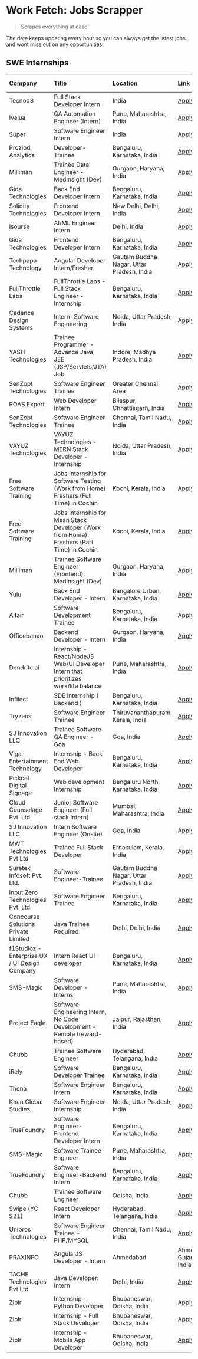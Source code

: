 # Work Fetch: Jobs Scrapper
> Scrapes everything at ease

The data keeps updating every hour so you can always get the latest jobs and wont miss out on any opportunities.

## SWE Internships
<!--START_SECTION:workfetch-->
| Company                                       | Title                                                                                    | Location                                  | Link                                                                                                                                                                                                                                                                                                          | Date Posted   |
|:----------------------------------------------|:-----------------------------------------------------------------------------------------|:------------------------------------------|:--------------------------------------------------------------------------------------------------------------------------------------------------------------------------------------------------------------------------------------------------------------------------------------------------------------|:--------------|
| Tecnod8                                       | Full Stack Developer Intern                                                              | India                                     | [Apply](https://in.linkedin.com/jobs/view/full-stack-developer-intern-at-tecnod8-3834283868?refId=XFW7%2FhOEUPGCmKJzJS9t9g%3D%3D&trackingId=K2bS5ynBXhpGTPFDxBKAUw%3D%3D&position=22&pageNum=2&trk=public_jobs_jserp-result_search-card)                                                                      | 2024-02-25    |
| Ivalua                                        | QA Automation Engineer (Intern)                                                          | Pune, Maharashtra, India                  | [Apply](https://in.linkedin.com/jobs/view/qa-automation-engineer-intern-at-ivalua-3762560998?refId=xCNTNGcUgh7GjBtZqx5noQ%3D%3D&trackingId=rmJDloIMX5PxQk76MSbClw%3D%3D&position=20&pageNum=3&trk=public_jobs_jserp-result_search-card)                                                                       | 2024-02-24    |
| Super                                         | Software Engineer Intern                                                                 | India                                     | [Apply](https://in.linkedin.com/jobs/view/software-engineer-intern-at-super-3832648104?refId=lQyTw5FvjvElf4wgJC%2B0%2BA%3D%3D&trackingId=CMA4uWi6yW%2FL4DdVgT6UzA%3D%3D&position=21&pageNum=0&trk=public_jobs_jserp-result_search-card)                                                                       | 2024-02-23    |
| Proziod Analytics                             | Developer-Trainee                                                                        | Bengaluru, Karnataka, India               | [Apply](https://in.linkedin.com/jobs/view/developer-trainee-at-proziod-analytics-3838200708?refId=xg81wutY9FpMuB4rNRX1%2BQ%3D%3D&trackingId=IKRJlCwEaQ4n6EQv3dYZkA%3D%3D&position=22&pageNum=1&trk=public_jobs_jserp-result_search-card)                                                                      | 2024-02-23    |
| Milliman                                      | Trainee Data Engineer - MedInsight (Dev)                                                 | Gurgaon, Haryana, India                   | [Apply](https://in.linkedin.com/jobs/view/trainee-data-engineer-medinsight-dev-at-milliman-3789275187?refId=XFW7%2FhOEUPGCmKJzJS9t9g%3D%3D&trackingId=zWVnl2WNMw6Jp5YzizSyGw%3D%3D&position=5&pageNum=2&trk=public_jobs_jserp-result_search-card)                                                             | 2024-02-23    |
| Gida Technologies                             | Back End Developer Intern                                                                | Bengaluru, Karnataka, India               | [Apply](https://in.linkedin.com/jobs/view/back-end-developer-intern-at-gida-technologies-3836849295?refId=XFW7%2FhOEUPGCmKJzJS9t9g%3D%3D&trackingId=tQ%2FThGA7XBglC35de8LTcw%3D%3D&position=11&pageNum=2&trk=public_jobs_jserp-result_search-card)                                                            | 2024-02-23    |
| Solidity Technologies                         | Frontend Developer Intern                                                                | New Delhi, Delhi, India                   | [Apply](https://in.linkedin.com/jobs/view/frontend-developer-intern-at-solidity-technologies-3831583934?refId=xg81wutY9FpMuB4rNRX1%2BQ%3D%3D&trackingId=Bn31reoQrJvPSlkcKJtDYA%3D%3D&position=15&pageNum=1&trk=public_jobs_jserp-result_search-card)                                                          | 2024-02-22    |
| Isourse                                       | AI/ML Engineer Intern                                                                    | Delhi, India                              | [Apply](https://in.linkedin.com/jobs/view/ai-ml-engineer-intern-at-isourse-3837826475?refId=xCNTNGcUgh7GjBtZqx5noQ%3D%3D&trackingId=ir7JLIxPZAbJAuXW0pknVw%3D%3D&position=10&pageNum=3&trk=public_jobs_jserp-result_search-card)                                                                              | 2024-02-22    |
| Gida Technologies                             | Frontend Developer Intern                                                                | Bengaluru, Karnataka, India               | [Apply](https://in.linkedin.com/jobs/view/frontend-developer-intern-at-gida-technologies-3836040945?refId=lQyTw5FvjvElf4wgJC%2B0%2BA%3D%3D&trackingId=MYhYdl2yvn8RkPb6cl2E7w%3D%3D&position=23&pageNum=0&trk=public_jobs_jserp-result_search-card)                                                            | 2024-02-21    |
| Techpapa Technology                           | Angular Developer Intern/Fresher                                                         | Gautam Buddha Nagar, Uttar Pradesh, India | [Apply](https://in.linkedin.com/jobs/view/angular-developer-intern-fresher-at-techpapa-technology-3834305862?refId=xg81wutY9FpMuB4rNRX1%2BQ%3D%3D&trackingId=%2BPRaI120TrJBAotTuYU3iQ%3D%3D&position=20&pageNum=1&trk=public_jobs_jserp-result_search-card)                                                   | 2024-02-20    |
| FullThrottle Labs                             | FullThrottle Labs - Full Stack Engineer - Internship                                     | Bengaluru, Karnataka, India               | [Apply](https://in.linkedin.com/jobs/view/fullthrottle-labs-full-stack-engineer-internship-at-fullthrottle-labs-3829636016?refId=XFW7%2FhOEUPGCmKJzJS9t9g%3D%3D&trackingId=d7UcdqcDa%2BukUo9mRfbINw%3D%3D&position=1&pageNum=2&trk=public_jobs_jserp-result_search-card)                                      | 2024-02-17    |
| Cadence Design Systems                        | Intern-Software Engineering                                                              | Noida, Uttar Pradesh, India               | [Apply](https://in.linkedin.com/jobs/view/intern-software-engineering-at-cadence-design-systems-3794689056?refId=XFW7%2FhOEUPGCmKJzJS9t9g%3D%3D&trackingId=O2MwSghB1KcYLn%2BUDIU2vg%3D%3D&position=12&pageNum=2&trk=public_jobs_jserp-result_search-card)                                                     | 2024-02-17    |
| YASH Technologies                             | Trainee Programmer - Advance Java, JEE (JSP/Servlets/JTA) Job                            | Indore, Madhya Pradesh, India             | [Apply](https://in.linkedin.com/jobs/view/trainee-programmer-advance-java-jee-jsp-servlets-jta-job-at-yash-technologies-3811759183?refId=lQyTw5FvjvElf4wgJC%2B0%2BA%3D%3D&trackingId=y4brTgSKoT1Y3sRAGeyU7g%3D%3D&position=15&pageNum=0&trk=public_jobs_jserp-result_search-card)                             | 2024-02-13    |
| SenZopt Technologies                          | Software Engineer Trainee                                                                | Greater Chennai Area                      | [Apply](https://in.linkedin.com/jobs/view/software-engineer-trainee-at-senzopt-technologies-3827688781?refId=xg81wutY9FpMuB4rNRX1%2BQ%3D%3D&trackingId=AuMabASaiktRiZ3VUiyz%2BA%3D%3D&position=5&pageNum=1&trk=public_jobs_jserp-result_search-card)                                                          | 2024-02-12    |
| ROAS Expert                                   | Web Developer Intern                                                                     | Bilaspur, Chhattisgarh, India             | [Apply](https://in.linkedin.com/jobs/view/web-developer-intern-at-roas-expert-3828189292?refId=xg81wutY9FpMuB4rNRX1%2BQ%3D%3D&trackingId=P2nbaRu22Y0Y9Kt3TPwYsw%3D%3D&position=8&pageNum=1&trk=public_jobs_jserp-result_search-card)                                                                          | 2024-02-12    |
| SenZopt Technologies                          | Software Engineer Trainee                                                                | Chennai, Tamil Nadu, India                | [Apply](https://in.linkedin.com/jobs/view/software-engineer-trainee-at-senzopt-technologies-3827686880?refId=xg81wutY9FpMuB4rNRX1%2BQ%3D%3D&trackingId=%2FlLbeX409wb6FyurRrKqTg%3D%3D&position=21&pageNum=1&trk=public_jobs_jserp-result_search-card)                                                         | 2024-02-12    |
| VAYUZ Technologies                            | VAYUZ Technologies - MERN Stack Developer - Internship                                   | Noida, Uttar Pradesh, India               | [Apply](https://in.linkedin.com/jobs/view/vayuz-technologies-mern-stack-developer-internship-at-vayuz-technologies-3822619356?refId=xg81wutY9FpMuB4rNRX1%2BQ%3D%3D&trackingId=Rlc990%2Bi6Uscz8fKn2lbOA%3D%3D&position=23&pageNum=1&trk=public_jobs_jserp-result_search-card)                                  | 2024-02-10    |
| Free Software Training                        | Jobs Internship for Software Testing (Work from Home) Freshers (Full Time) in Cochin     | Kochi, Kerala, India                      | [Apply](https://in.linkedin.com/jobs/view/jobs-internship-for-software-testing-work-from-home-freshers-full-time-in-cochin-at-free-software-training-3826557030?refId=XFW7%2FhOEUPGCmKJzJS9t9g%3D%3D&trackingId=O0KvjZBkhXSYV9XlySmo3Q%3D%3D&position=17&pageNum=2&trk=public_jobs_jserp-result_search-card)  | 2024-02-10    |
| Free Software Training                        | Jobs Internship for Mean Stack Developer (Work from Home) Freshers (Part Time) in Cochin | Kochi, Kerala, India                      | [Apply](https://in.linkedin.com/jobs/view/jobs-internship-for-mean-stack-developer-work-from-home-freshers-part-time-in-cochin-at-free-software-training-3826556130?refId=xCNTNGcUgh7GjBtZqx5noQ%3D%3D&trackingId=YdbnZlQsjfRmYLB9dht2fA%3D%3D&position=5&pageNum=3&trk=public_jobs_jserp-result_search-card) | 2024-02-10    |
| Milliman                                      | Trainee Software Engineer (Frontend): MedInsight (Dev)                                   | Gurgaon, Haryana, India                   | [Apply](https://in.linkedin.com/jobs/view/trainee-software-engineer-frontend-medinsight-dev-at-milliman-3792874280?refId=lQyTw5FvjvElf4wgJC%2B0%2BA%3D%3D&trackingId=3R0yMeeJE0YYVAe5rwSJOA%3D%3D&position=4&pageNum=0&trk=public_jobs_jserp-result_search-card)                                              | 2024-02-09    |
| Yulu                                          | Back End Developer - Intern                                                              | Bangalore Urban, Karnataka, India         | [Apply](https://in.linkedin.com/jobs/view/back-end-developer-intern-at-yulu-3821682220?refId=lQyTw5FvjvElf4wgJC%2B0%2BA%3D%3D&trackingId=DrlRJx8F9L%2FyRSLIsrdWrA%3D%3D&position=9&pageNum=0&trk=public_jobs_jserp-result_search-card)                                                                        | 2024-02-04    |
| Altair                                        | Software Development Trainee                                                             | Bengaluru, Karnataka, India               | [Apply](https://in.linkedin.com/jobs/view/software-development-trainee-at-altair-3817606202?refId=lQyTw5FvjvElf4wgJC%2B0%2BA%3D%3D&trackingId=mg8z%2BV8mSF734L6Wzc%2B5gA%3D%3D&position=14&pageNum=0&trk=public_jobs_jserp-result_search-card)                                                                | 2024-01-31    |
| Officebanao                                   | Backend Developer - Intern                                                               | Gurgaon, Haryana, India                   | [Apply](https://in.linkedin.com/jobs/view/backend-developer-intern-at-officebanao-3814263731?refId=lQyTw5FvjvElf4wgJC%2B0%2BA%3D%3D&trackingId=rebulbIubU0n76PLcYHbCg%3D%3D&position=19&pageNum=0&trk=public_jobs_jserp-result_search-card)                                                                   | 2024-01-31    |
| Dendrite.ai                                   | Internship - React/NodeJS Web/UI Developer Intern that prioritizes work/life balance     | Pune, Maharashtra, India                  | [Apply](https://in.linkedin.com/jobs/view/internship-react-nodejs-web-ui-developer-intern-that-prioritizes-work-life-balance-at-dendrite-ai-3818948068?refId=xg81wutY9FpMuB4rNRX1%2BQ%3D%3D&trackingId=r1%2Be2AwydDv2qc%2BzSICwFg%3D%3D&position=1&pageNum=1&trk=public_jobs_jserp-result_search-card)        | 2024-01-31    |
| Infilect                                      | SDE internship ( Backend )                                                               | Bengaluru, Karnataka, India               | [Apply](https://in.linkedin.com/jobs/view/sde-internship-backend-at-infilect-3815120558?refId=lQyTw5FvjvElf4wgJC%2B0%2BA%3D%3D&trackingId=0lsz0Nl4jQd3sHCJ6l7mCw%3D%3D&position=20&pageNum=0&trk=public_jobs_jserp-result_search-card)                                                                        | 2024-01-25    |
| Tryzens                                       | Software Engineer Trainee                                                                | Thiruvananthapuram, Kerala, India         | [Apply](https://in.linkedin.com/jobs/view/software-engineer-trainee-at-tryzens-3809363491?refId=xg81wutY9FpMuB4rNRX1%2BQ%3D%3D&trackingId=wpKGnR%2BmI6mDzg8oFNratA%3D%3D&position=6&pageNum=1&trk=public_jobs_jserp-result_search-card)                                                                       | 2024-01-18    |
| SJ Innovation LLC                             | Trainee Software QA Engineer - Goa                                                       | Goa, India                                | [Apply](https://in.linkedin.com/jobs/view/trainee-software-qa-engineer-goa-at-sj-innovation-llc-3804578231?refId=xCNTNGcUgh7GjBtZqx5noQ%3D%3D&trackingId=mbd5pFu4VQArgLw6IJCDJQ%3D%3D&position=1&pageNum=3&trk=public_jobs_jserp-result_search-card)                                                          | 2024-01-18    |
| Viga Entertainment Technology                 | Internship - Back End Web Developer                                                      | Bengaluru, Karnataka, India               | [Apply](https://in.linkedin.com/jobs/view/internship-back-end-web-developer-at-viga-entertainment-technology-3817712040?refId=xCNTNGcUgh7GjBtZqx5noQ%3D%3D&trackingId=7qV7mRzXBe%2F2ez8h2y8nEA%3D%3D&position=2&pageNum=3&trk=public_jobs_jserp-result_search-card)                                           | 2024-01-17    |
| Pickcel Digital Signage                       | Web development Internship                                                               | Bengaluru North, Karnataka, India         | [Apply](https://in.linkedin.com/jobs/view/web-development-internship-at-pickcel-digital-signage-3826062393?refId=XFW7%2FhOEUPGCmKJzJS9t9g%3D%3D&trackingId=eWXH93gAmFHa6iFMWRD6UA%3D%3D&position=2&pageNum=2&trk=public_jobs_jserp-result_search-card)                                                        | 2024-01-15    |
| Cloud Counselage Pvt. Ltd.                    | Junior Software Engineer (Full stack Intern)                                             | Mumbai, Maharashtra, India                | [Apply](https://in.linkedin.com/jobs/view/junior-software-engineer-full-stack-intern-at-cloud-counselage-pvt-ltd-3803132814?refId=lQyTw5FvjvElf4wgJC%2B0%2BA%3D%3D&trackingId=YWbUyJDvcA%2F87W9eYSu5nw%3D%3D&position=22&pageNum=0&trk=public_jobs_jserp-result_search-card)                                  | 2024-01-11    |
| SJ Innovation LLC                             | Intern Software Engineer (Onsite)                                                        | Goa, India                                | [Apply](https://in.linkedin.com/jobs/view/intern-software-engineer-onsite-at-sj-innovation-llc-3799959011?refId=xg81wutY9FpMuB4rNRX1%2BQ%3D%3D&trackingId=3oNM0qdad1pA90QI2%2B4xeA%3D%3D&position=12&pageNum=1&trk=public_jobs_jserp-result_search-card)                                                      | 2024-01-11    |
| MWT Technologies Pvt Ltd                      | Trainee Full Stack Developer                                                             | Ernakulam, Kerala, India                  | [Apply](https://in.linkedin.com/jobs/view/trainee-full-stack-developer-at-mwt-technologies-pvt-ltd-3800921715?refId=lQyTw5FvjvElf4wgJC%2B0%2BA%3D%3D&trackingId=9SLxQiEXUgdYqBwWk3lLIQ%3D%3D&position=3&pageNum=0&trk=public_jobs_jserp-result_search-card)                                                   | 2024-01-09    |
| Suretek Infosoft Pvt. Ltd.                    | Software Engineer-Trainee                                                                | Gautam Buddha Nagar, Uttar Pradesh, India | [Apply](https://in.linkedin.com/jobs/view/software-engineer-trainee-at-suretek-infosoft-pvt-ltd-3800934643?refId=lQyTw5FvjvElf4wgJC%2B0%2BA%3D%3D&trackingId=0HJMbzqun1qDkJVWgW11Kg%3D%3D&position=16&pageNum=0&trk=public_jobs_jserp-result_search-card)                                                     | 2024-01-09    |
| Input Zero Technologies Pvt. Ltd.             | Software Engineer Trainee                                                                | Bengaluru, Karnataka, India               | [Apply](https://in.linkedin.com/jobs/view/software-engineer-trainee-at-input-zero-technologies-pvt-ltd-3800927643?refId=xg81wutY9FpMuB4rNRX1%2BQ%3D%3D&trackingId=wWa5goYiF5Enwh%2FVOIgLzA%3D%3D&position=2&pageNum=1&trk=public_jobs_jserp-result_search-card)                                               | 2024-01-09    |
| Concourse Solutions Private Limited           | Java Trainee Required                                                                    | Delhi, Delhi, India                       | [Apply](https://in.linkedin.com/jobs/view/java-trainee-required-at-concourse-solutions-private-limited-3800941190?refId=xCNTNGcUgh7GjBtZqx5noQ%3D%3D&trackingId=D3bn6gOdhWf63M2CmZd2Mg%3D%3D&position=4&pageNum=3&trk=public_jobs_jserp-result_search-card)                                                   | 2024-01-09    |
| f1Studioz - Enterprise UX / UI Design Company | Intern React UI developer                                                                | Bengaluru, Karnataka, India               | [Apply](https://in.linkedin.com/jobs/view/intern-react-ui-developer-at-f1studioz-enterprise-ux-ui-design-company-3796354738?refId=lQyTw5FvjvElf4wgJC%2B0%2BA%3D%3D&trackingId=7XiZIeZKClW4JVN79YXXNA%3D%3D&position=6&pageNum=0&trk=public_jobs_jserp-result_search-card)                                     | 2024-01-08    |
| SMS-Magic                                     | Software Developer -Interns                                                              | Pune, Maharashtra, India                  | [Apply](https://in.linkedin.com/jobs/view/software-developer-interns-at-sms-magic-3799485343?refId=xg81wutY9FpMuB4rNRX1%2BQ%3D%3D&trackingId=MJWzH78wgfHfv%2FHNXTlofw%3D%3D&position=4&pageNum=1&trk=public_jobs_jserp-result_search-card)                                                                    | 2024-01-05    |
| Project Eagle                                 | Software Engineering Intern, No Code Development - Remote (reward-based)                 | Jaipur, Rajasthan, India                  | [Apply](https://in.linkedin.com/jobs/view/software-engineering-intern-no-code-development-remote-reward-based-at-project-eagle-3813380172?refId=xCNTNGcUgh7GjBtZqx5noQ%3D%3D&trackingId=yYAJdi84NLU12fOSQajc4g%3D%3D&position=24&pageNum=3&trk=public_jobs_jserp-result_search-card)                          | 2023-12-30    |
| Chubb                                         | Trainee Software Engineer                                                                | Hyderabad, Telangana, India               | [Apply](https://in.linkedin.com/jobs/view/trainee-software-engineer-at-chubb-3811550279?refId=XFW7%2FhOEUPGCmKJzJS9t9g%3D%3D&trackingId=aMZVpXyNHi1ksuaSPyrKdA%3D%3D&position=10&pageNum=2&trk=public_jobs_jserp-result_search-card)                                                                          | 2023-12-28    |
| iRely                                         | Software Developer Trainee                                                               | Bengaluru, Karnataka, India               | [Apply](https://in.linkedin.com/jobs/view/software-developer-trainee-at-irely-3801577534?refId=lQyTw5FvjvElf4wgJC%2B0%2BA%3D%3D&trackingId=6KsirgCgtCRNIwRAlZHwsg%3D%3D&position=10&pageNum=0&trk=public_jobs_jserp-result_search-card)                                                                       | 2023-12-22    |
| Thena                                         | Software Engineer Intern                                                                 | Bengaluru, Karnataka, India               | [Apply](https://in.linkedin.com/jobs/view/software-engineer-intern-at-thena-3778731751?refId=lQyTw5FvjvElf4wgJC%2B0%2BA%3D%3D&trackingId=%2FXeJs1kTtR6JoOi%2FJwXfSg%3D%3D&position=12&pageNum=0&trk=public_jobs_jserp-result_search-card)                                                                     | 2023-12-05    |
| Khan Global Studies                           | Software Engineer Internship                                                             | Noida, Uttar Pradesh, India               | [Apply](https://in.linkedin.com/jobs/view/software-engineer-internship-at-khan-global-studies-3766942197?refId=xg81wutY9FpMuB4rNRX1%2BQ%3D%3D&trackingId=DWjseW2mv1usN835sR%2BlBw%3D%3D&position=19&pageNum=1&trk=public_jobs_jserp-result_search-card)                                                       | 2023-11-27    |
| TrueFoundry                                   | Software Engineer- Frontend Developer Intern                                             | Bengaluru, Karnataka, India               | [Apply](https://in.linkedin.com/jobs/view/software-engineer-frontend-developer-intern-at-truefoundry-3790095058?refId=lQyTw5FvjvElf4wgJC%2B0%2BA%3D%3D&trackingId=5%2Bpygp0Ya2uoImLvSAJq2w%3D%3D&position=11&pageNum=0&trk=public_jobs_jserp-result_search-card)                                              | 2023-11-24    |
| SMS-Magic                                     | Software Trainee Engineer                                                                | Pune, Maharashtra, India                  | [Apply](https://in.linkedin.com/jobs/view/software-trainee-engineer-at-sms-magic-3761409781?refId=lQyTw5FvjvElf4wgJC%2B0%2BA%3D%3D&trackingId=Og%2BRCg30W%2Bkx2ND4U%2FRQ6Q%3D%3D&position=24&pageNum=0&trk=public_jobs_jserp-result_search-card)                                                              | 2023-11-16    |
| TrueFoundry                                   | Software Engineer-Backend Intern                                                         | Bengaluru, Karnataka, India               | [Apply](https://in.linkedin.com/jobs/view/software-engineer-backend-intern-at-truefoundry-3779508170?refId=lQyTw5FvjvElf4wgJC%2B0%2BA%3D%3D&trackingId=er6QcS%2Bd1Vb0YkyeYE3cPg%3D%3D&position=25&pageNum=0&trk=public_jobs_jserp-result_search-card)                                                         | 2023-11-10    |
| Chubb                                         | Trainee Software Engineer                                                                | Odisha, India                             | [Apply](https://in.linkedin.com/jobs/view/trainee-software-engineer-at-chubb-3756335100?refId=XFW7%2FhOEUPGCmKJzJS9t9g%3D%3D&trackingId=9tWvV4kIgW6BFEufcAps8A%3D%3D&position=24&pageNum=2&trk=public_jobs_jserp-result_search-card)                                                                          | 2023-11-02    |
| Swipe (YC S21)                                | React Developer Intern                                                                   | Hyderabad, Telangana, India               | [Apply](https://in.linkedin.com/jobs/view/react-developer-intern-at-swipe-yc-s21-3737600089?refId=lQyTw5FvjvElf4wgJC%2B0%2BA%3D%3D&trackingId=R3eH%2FZicRbjLOep3knGIWg%3D%3D&position=13&pageNum=0&trk=public_jobs_jserp-result_search-card)                                                                  | 2023-10-13    |
| Unibros Technologies                          | Software Engineer Trainee - PHP/MYSQL                                                    | Chennai, Tamil Nadu, India                | [Apply](https://in.linkedin.com/jobs/view/software-engineer-trainee-php-mysql-at-unibros-technologies-3656599241?refId=xg81wutY9FpMuB4rNRX1%2BQ%3D%3D&trackingId=Q7J%2BaNqkEm1Axj23qS9p8w%3D%3D&position=14&pageNum=1&trk=public_jobs_jserp-result_search-card)                                               | 2023-06-12    |
| PRAXINFO                                      | AngularJS Developer - Intern | Ahmedabad                                                 | Ahmedabad, Gujarat, India                 | [Apply](https://in.linkedin.com/jobs/view/angularjs-developer-intern-ahmedabad-at-praxinfo-3656594961?refId=xCNTNGcUgh7GjBtZqx5noQ%3D%3D&trackingId=20wlY2ItoRwYS8tFQQop2w%3D%3D&position=9&pageNum=3&trk=public_jobs_jserp-result_search-card)                                                               | 2023-06-12    |
| TACHE Technologies Pvt Ltd                    | Java Developer: Intern                                                                   | Delhi, India                              | [Apply](https://in.linkedin.com/jobs/view/java-developer-intern-at-tache-technologies-pvt-ltd-3627622735?refId=XFW7%2FhOEUPGCmKJzJS9t9g%3D%3D&trackingId=GNX%2By2baQQDxvBEliTZzzQ%3D%3D&position=14&pageNum=2&trk=public_jobs_jserp-result_search-card)                                                       | 2023-06-06    |
| Ziplr                                         | Internship - Python Developer                                                            | Bhubaneswar, Odisha, India                | [Apply](https://in.linkedin.com/jobs/view/internship-python-developer-at-ziplr-3645677592?refId=XFW7%2FhOEUPGCmKJzJS9t9g%3D%3D&trackingId=V2n6gKRQEhAWAA%2F848AnHA%3D%3D&position=3&pageNum=2&trk=public_jobs_jserp-result_search-card)                                                                       | 2023-06-02    |
| Ziplr                                         | Internship - Full Stack Developer                                                        | Bhubaneswar, Odisha, India                | [Apply](https://in.linkedin.com/jobs/view/internship-full-stack-developer-at-ziplr-3645675705?refId=XFW7%2FhOEUPGCmKJzJS9t9g%3D%3D&trackingId=KKZFyRO%2BXJBjeQ90%2FzbJyg%3D%3D&position=8&pageNum=2&trk=public_jobs_jserp-result_search-card)                                                                 | 2023-06-02    |
| Ziplr                                         | Internship - Mobile App Developer                                                        | Bhubaneswar, Odisha, India                | [Apply](https://in.linkedin.com/jobs/view/internship-mobile-app-developer-at-ziplr-3618474948?refId=xCNTNGcUgh7GjBtZqx5noQ%3D%3D&trackingId=E9idAFT7XwAun9MYIOuJwQ%3D%3D&position=19&pageNum=3&trk=public_jobs_jserp-result_search-card)                                                                      | 2023-05-03    |
<!--END_SECTION:workfetch-->
